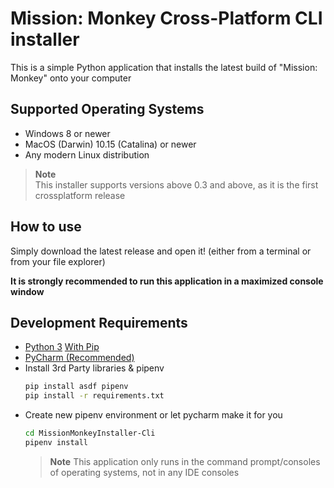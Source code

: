# Mission: Monkey Cross-Platform CLI installer

This is a simple Python application that installs the latest build of "Mission: Monkey" onto your computer

## Supported Operating Systems
- Windows 8 or newer
- MacOS (Darwin) 10.15 (Catalina) or newer
- Any modern Linux distribution
  
> **Note**  
> This installer supports versions above 0.3 and above, as it is the first crossplatform release

## How to use
Simply download the latest release and open it! (either from a terminal or from your file explorer)

**It is strongly recommended to run this application in a maximized console window**

## Development Requirements
- [Python 3](https://www.python.org/downloads/) [With Pip](https://pip.pypa.io/en/stable/installation/#get-pip-py)
- [PyCharm (Recommended)](https://www.jetbrains.com/pycharm/)
- Install 3rd Party libraries & pipenv
    ```sh
    pip install asdf pipenv
    pip install -r requirements.txt
    ```
- Create new pipenv environment or let pycharm make it for you
  ```sh
  cd MissionMonkeyInstaller-Cli
  pipenv install
  ```
  > **Note**
  > This application only runs in the command prompt/consoles of operating systems, not in any IDE consoles
